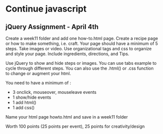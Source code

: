 # Continue javascript

## jQuery Assignment - April 4th

Create a week11 folder and add one how-to.html page. Create a recipe page or how to make something, i.e. craft. Your page should have a minimum of 5 steps. Take images or video. Use organizational tags and css to organize and style your page. Include ingredients, directions, and Tips.

Use jQuery to show and hide steps or images. You can use tabs example to cycle through different steps. You can also use the .html() or .css function to change or augment your html.

You need to have a minimum of :

* 3 onclick, mouseover, mouseleave events
* 1 show/hide events
* 1 add html()
* 1 add css()

Name your html page howto.html and save in a week11 folder

Worth 100 points (25 points per event), 25 points for creativity/design
